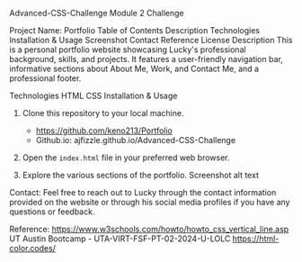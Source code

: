 Advanced-CSS-Challenge
Module 2 Challenge

Project Name: Portfolio
Table of Contents
Description
Technologies
Installation & Usage
Screenshot
Contact
Reference
License
Description
This is a personal portfolio website showcasing Lucky's professional background, skills, and projects. It features a user-friendly navigation bar, informative sections about About Me, Work, and Contact Me, and a professional footer.

Technologies
HTML
CSS
Installation & Usage
1. Clone this repository to your local machine.
    - https://github.com/keno213/Portfolio
    - Github.io: ajfizzle.github.io/Advanced-CSS-Challenge

2. Open the `index.html` file in your preferred web browser.

3. Explore the various sections of the portfolio.
Screenshot
alt text

Contact:
Feel free to reach out to Lucky through the contact information provided on the website or through his social media profiles if you have any questions or feedback.

Reference:
https://www.w3schools.com/howto/howto_css_vertical_line.asp
UT Austin Bootcamp - UTA-VIRT-FSF-PT-02-2024-U-LOLC
https://html-color.codes/
